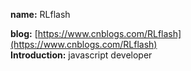 **name:** RLflash

**blog:** [https://www.cnblogs.com/RLflash](https://www.cnblogs.com/RLflash)  
**Introduction:** javascript developer
